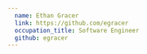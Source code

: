 ```yaml
---
  name: Ethan Gracer
  link: https://github.com/egracer
  occupation_title: Software Engineer
  github: egracer
---
```

